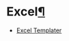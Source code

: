 Excel[¶](#excel "Permalink to this heading")
============================================



* [Excel Templater](excel-templater.html)